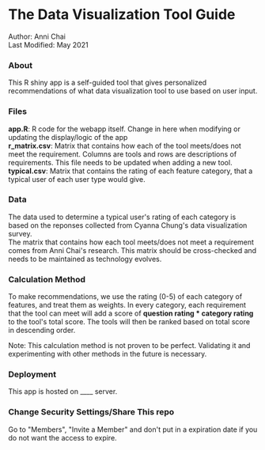 # The Data Visualization Tool Guide  
Author: Anni Chai  
Last Modified: May 2021

### About
This R shiny app is a self-guided tool that gives personalized recommendations of what data visualization tool to use based on user input.

### Files
__app.R__: R code for the webapp itself. Change in here when modifying or updating the display/logic of the app  
__r_matrix.csv__: Matrix that contains how each of the tool meets/does not meet the requirement. Columns are tools and rows are descriptions of requirements. This file needs to be updated when adding a new tool.  
__typical.csv__: Matrix that contains the rating of each feature category, that a typical user of each user type would give.  

### Data
The data used to determine a typical user's rating of each category is based on the reponses collected from Cyanna Chung's data visualization survey.  
The matrix that contains how each tool meets/does not meet a requirement comes from Anni Chai's research. This matrix should be cross-checked and needs to be maintained as technology evolves.  


### Calculation Method  
To make recommendations, we use the rating (0-5) of each category of features, and treat them as weights.
In every category, each requirement that the tool can meet will add a score of __question rating * category rating__ to the tool's total score.
The tools will then be ranked based on total score in descending order.  

Note: This calculation method is not proven to be perfect. Validating it and experimenting with other methods in the future is necessary.  

### Deployment  
This app is hosted on ____ server. 

### Change Security Settings/Share This repo
Go to "Members", "Invite a Member" and don't put in a expiration date if you do not want the access to expire.

